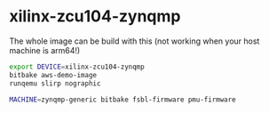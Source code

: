 # xilinx-zcu104-zynqmp

The whole image can be build with this (not working when your host machine is arm64!)
```bash
export DEVICE=xilinx-zcu104-zynqmp
bitbake aws-demo-image
runqemu slirp nographic

MACHINE=zynqmp-generic bitbake fsbl-firmware pmu-firmware
```
